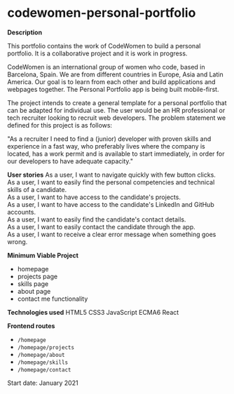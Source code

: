 # codewomen-personal-portfolio

**Description**  

This portfolio contains the work of CodeWomen to build a personal portfolio. It is a collaborative project and it is work in progress. 

CodeWomen is an international group of women who code, based in Barcelona, Spain. We are from different countries in Europe, Asia and Latin America. Our goal is to learn from each other and build applications and webpages together. The Personal Portfolio app is being built mobile-first.

The project intends to create a general template for a personal portfolio that can be adapted for individual use. The user would be an HR professional or tech recruiter looking to recruit web developers. The problem statement we defined for this project is as follows:  

"As a recruiter I need to find a (junior) developer with proven skills and experience in a fast way, who preferably lives where the company is located, has a work permit and is available to start immediately, in order for our developers to have adequate capacity."  

**User stories**
As a user, I want to navigate quickly with few button clicks.  
As a user, I want to easily find the personal competencies and technical skills of a candidate.  
As a user, I want to have access to the candidate's projects.  
As a user, I want to have access to the candidate's LinkedIn and GitHub accounts.  
As a user, I want to easily find the candidate's contact details.  
As a user, I want to easily contact the candidate through the app.  
As a user, I want to receive a clear error message when something goes wrong.  

**Minimum Viable Project**
* homepage
* projects page
* skills page
* about page
* contact me functionality

**Technologies used**
HTML5
CSS3
JavaScript ECMA6
React

**Frontend routes**
* `/homepage`
* `/homepage/projects`
* `/homepage/about`
* `/homepage/skills`
* `/homepage/contact`


Start date: January 2021
